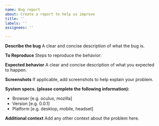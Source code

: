 ```yaml
---
name: Bug report
about: Create a report to help us improve
title: ''
labels: ''
assignees: ''

---
```


**Describe the bug**
A clear and concise description of what the bug is.

**To Reproduce**
Steps to reproduce the behavior:

**Expected behavior**
A clear and concise description of what you expected to happen.

**Screenshots**
If applicable, add screenshots to help explain your problem.

**System specs. (please complete the following information):**
 - Browser [e.g. oculus, mozilla]
 - Version [e.g. 0.0.1]
 - Platform [e.g. desktop, mobile, headset]

**Additional context**
Add any other context about the problem here.

